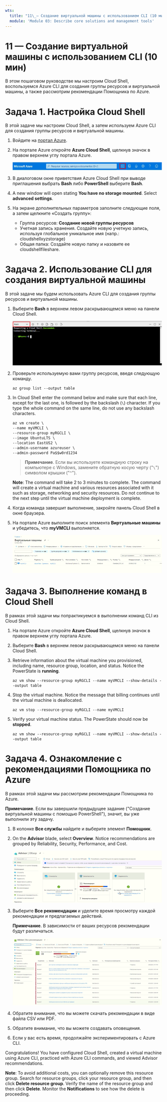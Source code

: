 ```yaml
---
wts:
  title: "11\_— Создание виртуальной машины с использованием CLI (10 мин)"
  module: 'Module 03: Describe core solutions and management tools'
---
```

# <a name="11---create-a-vm-with-the-cli-10-min"></a>11 — Создание виртуальной машины с использованием CLI (10 мин)

В этом пошаговом руководстве мы настроим Cloud Shell, воспользуемся Azure CLI для создания группы ресурсов и виртуальной машины, а также рассмотрим рекомендации Помощника по Azure. 

# <a name="task-1-configure-the-cloud-shell"></a>Задача 1. Настройка Cloud Shell 

В этой задаче мы настроим Cloud Shell, а затем используем Azure CLI для создания группы ресурсов и виртуальной машины.  

1. Войдите на [портал Azure](https://portal.azure.com).

2. На портале Azure откройте **Azure Cloud Shell**, щелкнув значок в правом верхнем углу портала Azure.

    ![Снимок экрана: значок Azure Cloud Shell на портале Azure.](../images/1002.png)
   
3. В диалоговом окне приветствия Azure Cloud Shell при выводе приглашения выбрать **Bash** либо **PowerShell** выберите **Bash**. 

4. A new window will open stating <bpt id="p1">**</bpt>You have no storage mounted<ept id="p1">**</ept>. Select <bpt id="p1">**</bpt>advanced settings<ept id="p1">**</ept>.

5. На экране дополнительных параметров заполните следующие поля, а затем щелкните «Создать группу»:
    - Группа ресурсов: **Создание новой группы ресурсов**
    - Учетная запись хранения. Создайте новую учетную запись, используя глобальное уникальное имя (напр.: cloudshellxyzstorage)
    - Общая папка: Создайте новую папку и назовите ее cloudshellfileshare.


# <a name="task-2-use-cli-to-create-a-virtual-machine"></a>Задача 2. Использование CLI для создания виртуальной машины

В этой задаче мы будем использовать Azure CLI для создания группы ресурсов и виртуальной машины.

1. Выберите **Bash** в верхнем левом раскрывающемся меню на панели Cloud Shell.

    ![Снимок экрана: Azure Cloud Shell на портале Azure с выделенным раскрывающимся списком Bash.](../images/1002a.png)


2. Проверьте используемую вами группу ресурсов, введя следующую команду.

    ```cli
    az group list --output table
    ```

4. In Cloud Shell enter the command below and make sure that each line, except for the last one, is followed by the backslash (<ph id="ph1">`\`</ph>) character. If you type the whole command on the same line, do not use any backslash characters. 

    ```cli
    az vm create \
    --name myVMCLI \
    --resource-group myRGCLI \
    --image UbuntuLTS \
    --location EastUS2 \
    --admin-username azureuser \
    --admin-password Pa$$w0rd1234
    ```

    >**Примечание**. Если вы используете командную строку на компьютере с Windows, замените обратную косую черту ("`\`") символом крышки ("`^`").

    <bpt id="p1">**</bpt>Note<ept id="p1">**</ept>: The command will take 2 to 3 minutes to complete. The command will create a virtual machine and various resources associated with it such as storage, networking and security resources. Do not continue to the next step until the virtual machine deployment is complete. 

5. Когда команда завершит выполнение, закройте панель Cloud Shell в окне браузера.

6. На портале Azure выполните поиск элемента **Виртуальные машины** и убедитесь, что **myVMCLI** выполняется.

    ![Снимок экрана: страница виртуальных машин с myVMPS в выполняемом состоянии.](../images/1101.png)


# <a name="task-3-execute-commands-in-the-cloud-shell"></a>Задача 3. Выполнение команд в Cloud Shell

В рамках этой задачи мы попрактикуемся в выполнении команд CLI из Cloud Shell. 

1. На портале Azure откройте **Azure Cloud Shell**, щелкнув значок в правом верхнем углу портала Azure.

2. Выберите **Bash** в верхнем левом раскрывающемся меню на панели Cloud Shell.

3. Retrieve information about the virtual machine you provisioned, including name, resource group, location, and status. Notice the PowerState is <bpt id="p1">**</bpt>running<ept id="p1">**</ept>.

    ```cli
    az vm show --resource-group myRGCLI --name myVMCLI --show-details --output table 
    ```

4. Stop the virtual machine. Notice the message that billing continues until the virtual machine is deallocated. 

    ```cli
    az vm stop --resource-group myRGCLI --name myVMCLI
    ```

5. Verify your virtual machine status. The PowerState should now be <bpt id="p1">**</bpt>stopped<ept id="p1">**</ept>.

    ```cli
    az vm show --resource-group myRGCLI --name myVMCLI --show-details --output table 
    ```

# <a name="task-4-review-azure-advisor-recommendations"></a>Задача 4. Ознакомление с рекомендациями Помощника по Azure

В рамках этой задачи мы рассмотрим рекомендации Помощника по Azure.

   **Примечание**. Если вы завершили предыдущее задание ("Создание виртуальной машины с помощью PowerShell"), значит, вы уже выполнили эту задачу. 

1. В колонке **Все службы** найдите и выберите элемент **Помощник**. 

2. On the <bpt id="p1">**</bpt>Advisor<ept id="p1">**</ept> blade, select <bpt id="p2">**</bpt>Overview<ept id="p2">**</ept>. Notice recommendations are grouped by Reliability, Security, Performance, and Cost. 

    ![Снимок экрана: страница «Обзор» Помощника. ](../images/1103.png)

3. Выберите **Все рекомендации** и уделите время просмотру каждой рекомендации и предлагаемых действий. 

    **Примечание**. В зависимости от ваших ресурсов рекомендации будут различаться. 

    ![Снимок экрана: страница «Все рекомендации» Помощника. ](../images/1104.png)

4. Обратите внимание, что вы можете скачать рекомендации в виде файла CSV или PDF. 

5. Обратите внимание, что вы можете создавать оповещения. 

6. Если у вас есть время, продолжайте экспериментировать с Azure CLI. 

Congratulations! You have configured Cloud Shell, created a virtual machine using Azure CLI, practiced with Azure CLI commands, and viewed Advisor recommendations.

<bpt id="p1">**</bpt>Note<ept id="p1">**</ept>: To avoid additional costs, you can optionally remove this resource group. Search for resource groups, click your resource group, and then click <bpt id="p1">**</bpt>Delete resource group<ept id="p1">**</ept>. Verify the name of the resource group and then click <bpt id="p1">**</bpt>Delete<ept id="p1">**</ept>. Monitor the <bpt id="p1">**</bpt>Notifications<ept id="p1">**</ept> to see how the delete is proceeding.
